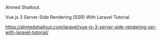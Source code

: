 Ahmed Shaltout. 

Vue.js 3 Server-Side Rendering (SSR) With Laravel Tutorial.

https://ahmedshaltout.com/laravel/vue-js-3-server-side-rendering-ssr-with-laravel-tutorial/
